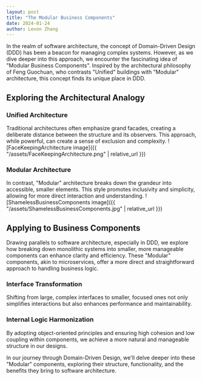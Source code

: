 ```yaml
---
layout: post
title: "The Modular Business Components"
date: 2024-01-24
author: Levon Zhang
---
```


In the realm of software architecture, the concept of Domain-Driven Design (DDD) has been a beacon for managing complex systems. However, as we dive deeper into this approach, we encounter the fascinating idea of "Modular Business Components". Inspired by the architectural philosophy of Feng Guochuan, who contrasts "Unified" buildings with "Modular" architecture, this concept finds its unique place in DDD.

## Exploring the Architectural Analogy

### Unified Architecture
Traditional architectures often emphasize grand facades, creating a deliberate distance between the structure and its observers. This approach, while powerful, can create a sense of exclusion and complexity.
![FaceKeepingArchitecture image]({{ "/assets/FaceKeepingArchitecture.png" | relative_url }})

### Modular Architecture
In contrast, "Modular" architecture breaks down the grandeur into accessible, smaller elements. This style promotes inclusivity and simplicity, allowing for more direct interaction and understanding.
![ShamelessBusinessComponents image]({{ "/assets/ShamelessBusinessComponents.jpg" | relative_url }})

## Applying to Business Components

Drawing parallels to software architecture, especially in DDD, we explore how breaking down monolithic systems into smaller, more manageable components can enhance clarity and efficiency. These "Modular" components, akin to microservices, offer a more direct and straightforward approach to handling business logic.

### Interface Transformation
Shifting from large, complex interfaces to smaller, focused ones not only simplifies interactions but also enhances performance and maintainability.

### Internal Logic Harmonization
By adopting object-oriented principles and ensuring high cohesion and low coupling within components, we achieve a more natural and manageable structure in our designs.

In our journey through Domain-Driven Design, we'll delve deeper into these "Modular" components, exploring their structure, functionality, and the benefits they bring to software architecture.
